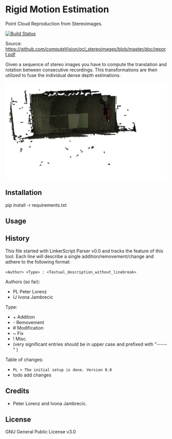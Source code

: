 # Rigid Motion Estimation
Point Cloud Reproduction from Stereoimages.

[![Build Status](https://travis-ci.org/tompollard/phd_thesis_markdown.svg?branch=master)](https://travis-ci.org/tompollard/phd_thesis_markdown)  

Source: https://github.com/computeVision/pcl_stereoimages/blob/master/doc/report.pdf

Given a sequence of stereo images you have to compute the translation and rotation between consecutive
recordings. This transformations are then utilized to fuse the individual dense depth estimations.

![Result](https://github.com/computeVision/pcl_stereoimages/blob/master/output/snapshot00.png)

## Installation
pip install -r requirements.txt

## Usage


## History

This file started with LinkerScript Parser v0.0 and tracks the feature of this tool.
Each line will describe a single addition/removement/change and adhere to the following format:

`<Author> <Type> : <Textual_description_without_linebreak>`

Authors (so far):

  * PL   Peter Lorenz
  * IJ   Ivona Jambrecic

Type:

  * \+ Addition
  * \- Removement
  * \# Modification
  * \~ Fix
  * \! Misc.
  * (very significant entries should be in upper case and prefixed with "-----" )

Table of changes:

  * `PL + The initial setup is done. Version 0.0`
  * todo add changes

## Credits

  * Peter Lorenz and Ivona Jambrecic.

## License

GNU General Public License v3.0

